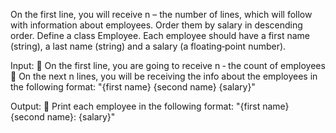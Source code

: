 On the first line, you will receive n – the number of lines, which will follow with information about employees.
Order them by salary in descending order. Define a class Employee. Each employee should have a first name
(string), a last name (string) and a salary (a floating‐point number).

Input:
 On the first line, you are going to receive n ‐ the count of employees
 On the next n lines, you will be receiving the info about the employees in the following format:
"{first name} {second name} {salary}"

Output:
 Print each employee in the following format: "{first name} {second name}: {salary}"
